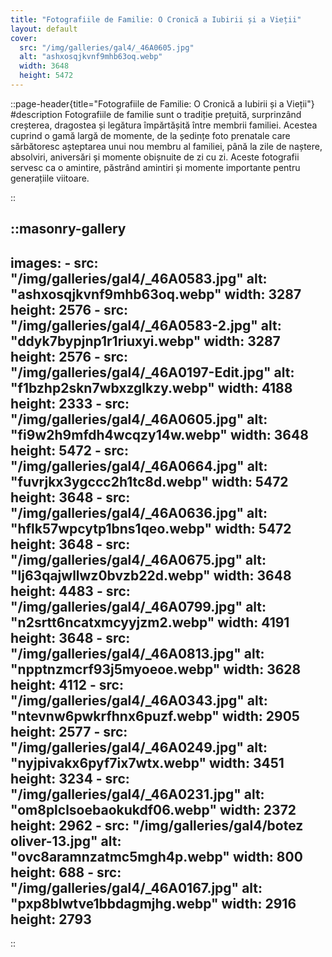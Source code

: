 ```yaml
---
title: "Fotografiile de Familie: O Cronică a Iubirii și a Vieții"
layout: default
cover: 
  src: "/img/galleries/gal4/_46A0605.jpg"
  alt: "ashxosqjkvnf9mhb63oq.webp"
  width: 3648
  height: 5472
---
```


::page-header{title="Fotografiile de Familie: O Cronică a Iubirii și a Vieții"}
#description
Fotografiile de familie sunt o tradiție prețuită, surprinzând creșterea, dragostea și legătura împărtășită între membrii familiei. Acestea cuprind o gamă largă de momente, de la ședințe foto prenatale care sărbătoresc așteptarea unui nou membru al familiei, până la zile de naștere, absolviri, aniversări și momente obișnuite de zi cu zi. Aceste fotografii servesc ca o amintire, păstrând amintiri și momente importante pentru generațiile viitoare.


 
::

::masonry-gallery
---
  images:
    - src: "/img/galleries/gal4/_46A0583.jpg"
      alt: "ashxosqjkvnf9mhb63oq.webp"
      width: 3287
      height: 2576
    - src: "/img/galleries/gal4/_46A0583-2.jpg"
      alt: "ddyk7bypjnp1r1riuxyi.webp"
      width: 3287
      height: 2576
    - src: "/img/galleries/gal4/_46A0197-Edit.jpg"
      alt: "f1bzhp2skn7wbxzglkzy.webp"
      width: 4188
      height: 2333
    - src: "/img/galleries/gal4/_46A0605.jpg"
      alt: "fi9w2h9mfdh4wcqzy14w.webp"
      width: 3648
      height: 5472
    - src: "/img/galleries/gal4/_46A0664.jpg"
      alt: "fuvrjkx3ygccc2h1tc8d.webp"
      width: 5472
      height: 3648
    - src: "/img/galleries/gal4/_46A0636.jpg"
      alt: "hflk57wpcytp1bns1qeo.webp"
      width: 5472
      height: 3648
    - src: "/img/galleries/gal4/_46A0675.jpg"
      alt: "lj63qajwllwz0bvzb22d.webp"
      width: 3648
      height: 4483
    - src: "/img/galleries/gal4/_46A0799.jpg"
      alt: "n2srtt6ncatxmcyyjzm2.webp"
      width: 4191
      height: 3648
    - src: "/img/galleries/gal4/_46A0813.jpg"
      alt: "npptnzmcrf93j5myoeoe.webp"
      width: 3628
      height: 4112
    - src: "/img/galleries/gal4/_46A0343.jpg"
      alt: "ntevnw6pwkrfhnx6puzf.webp"
      width: 2905
      height: 2577
    - src: "/img/galleries/gal4/_46A0249.jpg"
      alt: "nyjpivakx6pyf7ix7wtx.webp"
      width: 3451
      height: 3234
    - src: "/img/galleries/gal4/_46A0231.jpg"
      alt: "om8plclsoebaokukdf06.webp"
      width: 2372
      height: 2962
    - src: "/img/galleries/gal4/botez oliver-13.jpg"
      alt: "ovc8aramnzatmc5mgh4p.webp"
      width: 800
      height: 688
    - src: "/img/galleries/gal4/_46A0167.jpg"
      alt: "pxp8blwtve1bbdagmjhg.webp"
      width: 2916
      height: 2793
---
::